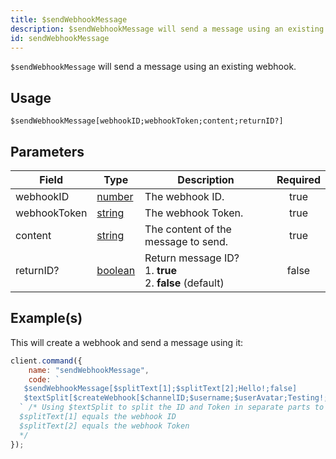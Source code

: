 ```yaml
---
title: $sendWebhookMessage
description: $sendWebhookMessage will send a message using an existing webhook.
id: sendWebhookMessage
---
```


`$sendWebhookMessage` will send a message using an existing webhook.

## Usage

```aoi
$sendWebhookMessage[webhookID;webhookToken;content;returnID?]
```

## Parameters

| Field        | Type                                                                                                | Description                                                         | Required |
| ------------ | --------------------------------------------------------------------------------------------------- | ------------------------------------------------------------------- | :------: |
| webhookID    | [number](https://developer.mozilla.org/en-US/docs/Web/JavaScript/Reference/Global_Objects/Number)   | The webhook ID.                                                     |   true   |
| webhookToken | [string](https://developer.mozilla.org/en-US/docs/Web/JavaScript/Reference/Global_Objects/String)   | The webhook Token.                                                  |   true   |
| content      | [string](https://developer.mozilla.org/en-US/docs/Web/JavaScript/Reference/Global_Objects/String)   | The content of the message to send.                                 |   true   |
| returnID?    | [boolean](https://developer.mozilla.org/en-US/docs/Web/JavaScript/Reference/Global_Objects/Boolean) | Return message ID? <br /> 1. **true** <br /> 2. **false** (default) |  false   |

## Example(s)

This will create a webhook and send a message using it:

```javascript
client.command({
    name: "sendWebhookMessage",
    code: `
   $sendWebhookMessage[$splitText[1];$splitText[2];Hello!;false]
   $textSplit[$createWebhook[$channelID;$username;$userAvatar;Testing!;,];,]
  ` /* Using $textSplit to split the ID and Token in separate parts to use it in sendWebhookMessage
  $splitText[1] equals the webhook ID 
  $splitText[2] equals the webhook Token
  */
});
```
